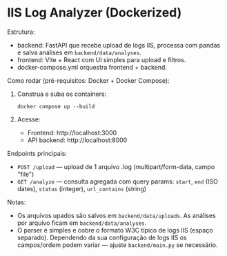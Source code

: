 # IIS Log Analyzer (Dockerized)

Estrutura:
- backend: FastAPI que recebe upload de logs IIS, processa com pandas e salva análises em `backend/data/analyses`.
- frontend: Vite + React com UI simples para upload e filtros.
- docker-compose.yml orquestra frontend + backend.

Como rodar (pré-requisitos: Docker + Docker Compose):

1. Construa e suba os containers:
   ```
   docker compose up --build
   ```

2. Acesse:
   - Frontend: http://localhost:3000
   - API backend: http://localhost:8000

Endpoints principais:
- `POST /upload` — upload de 1 arquivo .log (multipart/form-data, campo "file")
- `GET /analyze` — consulta agregada com query params: `start`, `end` (ISO dates), `status` (integer), `url_contains` (string)

Notas:
- Os arquivos upados são salvos em `backend/data/uploads`. As análises por arquivo ficam em `backend/data/analyses`.
- O parser é simples e cobre o formato W3C típico de logs IIS (espaço separado). Dependendo da sua configuração de logs IIS os campos/ordem podem variar — ajuste `backend/main.py` se necessário.

